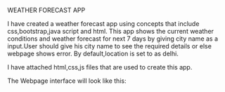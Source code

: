 WEATHER FORECAST APP

I have created a weather forecast app using concepts that include css,bootstrap,java script and html. This app shows the current weather conditions and weather forecast for next 7 days by giving city name as a input.User should give his city name to see the required details or else webpage shows error. By default,location is set to as delhi.

I have attached html,css,js files that are used to create this app.

The Webpage interface will look like this: 
